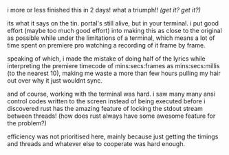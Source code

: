 i more or less finished this in 2 days! what a triumph!! _(get it? get it?)_

its what it says on the tin. portal's still alive, but in your terminal. i put good effort (maybe too much good effort) into making this as close to the original as possible while under the limitations of a terminal, which means a lot of time spent on premiere pro watching a recording of it frame by frame.

speaking of which, i made the mistake of doing half of the lyrics while interpreting the premiere timecode of mins:secs:frames as mins:secs:millis (to the nearest 10), making me waste a more than few hours pulling my hair out over why it just wouldnt sync.

and of course, working with the terminal was hard. i saw many many ansi control codes written to the screen instead of being executed before i discovered rust has the amazing feature of locking the stdout stream between threads! (how does rust always have some awesome feature for the problem?)

efficiency was not prioritised here, mainly because just getting the timings and threads and whatever else to cooperate was hard enough.
